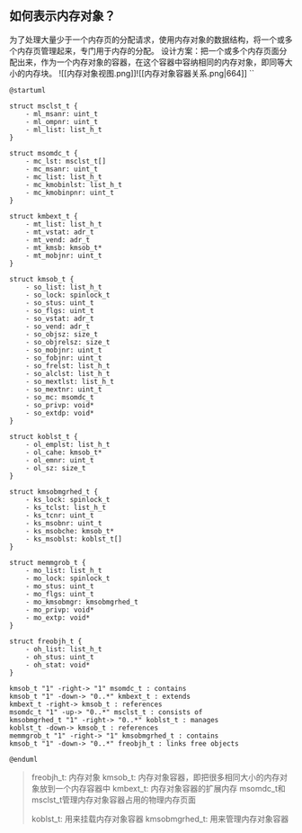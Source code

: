 ## 如何表示内存对象？
为了处理大量少于一个内存页的分配请求，使用内存对象的数据结构，将一个或多个内存页管理起来，专门用于内存的分配。
设计方案：把一个或多个内存页面分配出来，作为一个内存对象的容器，在这个容器中容纳相同的内存对象，即同等大小的内存块。
![[内存对象视图.png]]![[内存对象容器关系.png|664]]
``
```plantuml
@startuml

struct msclst_t {
    - ml_msanr: uint_t
    - ml_ompnr: uint_t
    - ml_list: list_h_t
}

struct msomdc_t {
    - mc_lst: msclst_t[]
    - mc_msanr: uint_t
    - mc_list: list_h_t
    - mc_kmobinlst: list_h_t
    - mc_kmobinpnr: uint_t
}

struct kmbext_t {
    - mt_list: list_h_t
    - mt_vstat: adr_t
    - mt_vend: adr_t
    - mt_kmsb: kmsob_t*
    - mt_mobjnr: uint_t
}

struct kmsob_t {
    - so_list: list_h_t
    - so_lock: spinlock_t
    - so_stus: uint_t
    - so_flgs: uint_t
    - so_vstat: adr_t
    - so_vend: adr_t
    - so_objsz: size_t
    - so_objrelsz: size_t
    - so_mobjnr: uint_t
    - so_fobjnr: uint_t
    - so_frelst: list_h_t
    - so_alclst: list_h_t
    - so_mextlst: list_h_t
    - so_mextnr: uint_t
    - so_mc: msomdc_t
    - so_privp: void*
    - so_extdp: void*
}

struct koblst_t {
    - ol_emplst: list_h_t
    - ol_cahe: kmsob_t*
    - ol_emnr: uint_t
    - ol_sz: size_t
}

struct kmsobmgrhed_t {
    - ks_lock: spinlock_t
    - ks_tclst: list_h_t
    - ks_tcnr: uint_t
    - ks_msobnr: uint_t
    - ks_msobche: kmsob_t*
    - ks_msoblst: koblst_t[]
}

struct memmgrob_t {
    - mo_list: list_h_t
    - mo_lock: spinlock_t
    - mo_stus: uint_t
    - mo_flgs: uint_t
    - mo_kmsobmgr: kmsobmgrhed_t
    - mo_privp: void*
    - mo_extp: void*
}

struct freobjh_t {
    - oh_list: list_h_t
    - oh_stus: uint_t
    - oh_stat: void*
}

kmsob_t "1" -right-> "1" msomdc_t : contains
kmsob_t "1" -down-> "0..*" kmbext_t : extends
kmbext_t -right-> kmsob_t : references
msomdc_t "1" -up-> "0..*" msclst_t : consists of
kmsobmgrhed_t "1" -right-> "0..*" koblst_t : manages
koblst_t -down-> kmsob_t : references
memmgrob_t "1" -right-> "1" kmsobmgrhed_t : contains
kmsob_t "1" -down-> "0..*" freobjh_t : links free objects

@enduml
```

> freobjh_t: 内存对象
> kmsob_t: 内存对象容器，即把很多相同大小的内存对象放到一个内存容器中
> kmbext_t: 内存对象容器的扩展内存
> msomdc_t和msclst_t管理内存对象容器占用的物理内存页面
> 
> koblst_t: 用来挂载内存对象容器
> kmsobmgrhed_t: 用来管理内存对象容器